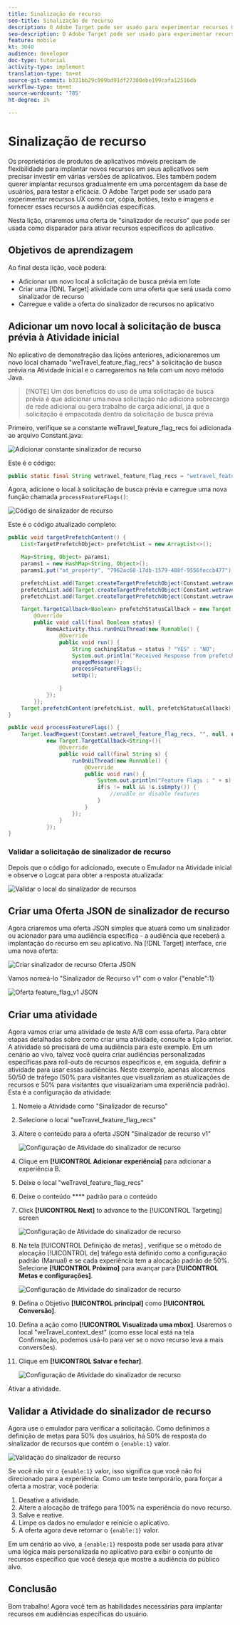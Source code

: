 ```yaml
---
title: Sinalização de recurso
seo-title: Sinalização de recurso
description: O Adobe Target pode ser usado para experimentar recursos UX como cor, cópia, botões, texto e imagens e fornecer esses recursos a audiências específicas.
seo-description: O Adobe Target pode ser usado para experimentar recursos UX como cor, cópia, botões, texto e imagens e fornecer esses recursos a audiências específicas.
feature: mobile
kt: 3040
audience: developer
doc-type: tutorial
activity-type: implement
translation-type: tm+mt
source-git-commit: b331bb29c099bd91df27300ebe199cafa12516db
workflow-type: tm+mt
source-wordcount: '785'
ht-degree: 1%

---
```



# Sinalização de recurso

Os proprietários de produtos de aplicativos móveis precisam de flexibilidade para implantar novos recursos em seus aplicativos sem precisar investir em várias versões de aplicativos. Eles também podem querer implantar recursos gradualmente em uma porcentagem da base de usuários, para testar a eficácia. O Adobe Target pode ser usado para experimentar recursos UX como cor, cópia, botões, texto e imagens e fornecer esses recursos a audiências específicas.

Nesta lição, criaremos uma oferta de &quot;sinalizador de recurso&quot; que pode ser usada como disparador para ativar recursos específicos do aplicativo.

## Objetivos de aprendizagem

Ao final desta lição, você poderá:

* Adicionar um novo local à solicitação de busca prévia em lote
* Criar uma [!DNL Target] atividade com uma oferta que será usada como sinalizador de recurso
* Carregue e valide a oferta do sinalizador de recursos no aplicativo

## Adicionar um novo local à solicitação de busca prévia à Atividade inicial

No aplicativo de demonstração das lições anteriores, adicionaremos um novo local chamado &quot;weTravel_feature_flag_recs&quot; à solicitação de busca prévia na Atividade inicial e o carregaremos na tela com um novo método Java.

>[!NOTE] Um dos benefícios do uso de uma solicitação de busca prévia é que adicionar uma nova solicitação não adiciona sobrecarga de rede adicional ou gera trabalho de carga adicional, já que a solicitação é empacotada dentro da solicitação de busca prévia

Primeiro, verifique se a constante weTravel_feature_flag_recs foi adicionada ao arquivo Constant.java:

![Adicionar constante sinalizador de recurso](assets/feature_flag_constant.jpg)

Este é o código:

```java
public static final String wetravel_feature_flag_recs = "wetravel_feature_flag_recs";
```

Agora, adicione o local à solicitação de busca prévia e carregue uma nova função chamada `processFeatureFlags()`:

![Código de sinalizador de recurso](assets/feature_flag_code.jpg)

Este é o código atualizado completo:

```java
public void targetPrefetchContent() {
    List<TargetPrefetchObject> prefetchList = new ArrayList<>();

    Map<String, Object> params1;
    params1 = new HashMap<String, Object>();
    params1.put("at_property", "7962ac68-17db-1579-408f-9556feccb477");

    prefetchList.add(Target.createTargetPrefetchObject(Constant.wetravel_engage_home, params1));
    prefetchList.add(Target.createTargetPrefetchObject(Constant.wetravel_engage_search, params1));
    prefetchList.add(Target.createTargetPrefetchObject(Constant.wetravel_feature_flag_recs, params1));

    Target.TargetCallback<Boolean> prefetchStatusCallback = new Target.TargetCallback<Boolean>() {
        @Override
        public void call(final Boolean status) {
            HomeActivity.this.runOnUiThread(new Runnable() {
                @Override
                public void run() {
                    String cachingStatus = status ? "YES" : "NO";
                    System.out.println("Received Response from prefetch : " + cachingStatus);
                    engageMessage();
                    processFeatureFlags();
                    setUp();

                }
            });
        }};
    Target.prefetchContent(prefetchList, null, prefetchStatusCallback);
}

public void processFeatureFlags() {
    Target.loadRequest(Constant.wetravel_feature_flag_recs, "", null, null, null,
            new Target.TargetCallback<String>(){
                @Override
                public void call(final String s) {
                    runOnUiThread(new Runnable() {
                        @Override
                        public void run() {
                            System.out.println("Feature Flags : " + s);
                            if(s != null && !s.isEmpty()) {
                                //enable or disable features
                            }
                        }
                    });
                }
            });
}
```

### Validar a solicitação de sinalizador de recurso

Depois que o código for adicionado, execute o Emulador na Atividade inicial e observe o Logcat para obter a resposta atualizada:

![Validar o local do sinalizador de recursos](assets/feature_flag_code_logcat.jpg)

## Criar uma Oferta JSON de sinalizador de recurso

Agora criaremos uma oferta JSON simples que atuará como um sinalizador ou acionador para uma audiência específica - a audiência que receberá a implantação do recurso em seu aplicativo. Na [!DNL Target] interface, crie uma nova oferta:

![Criar sinalizador de recurso Oferta JSON](assets/feature_flag_json_offer.jpg)

Vamos nomeá-lo &quot;Sinalizador de Recurso v1&quot; com o valor {&quot;enable&quot;:1}

![Oferta feature_flag_v1 JSON](assets/feature_flag_json_name.jpg)

## Criar uma atividade

Agora vamos criar uma atividade de teste A/B com essa oferta. Para obter etapas detalhadas sobre como criar uma atividade, consulte a lição anterior. A atividade só precisará de uma audiência para este exemplo. Em um cenário ao vivo, talvez você queira criar audiências personalizadas específicas para roll-outs de recursos específicos e, em seguida, definir a atividade para usar essas audiências. Neste exemplo, apenas alocaremos 50/50 de tráfego (50% para visitantes que visualizariam as atualizações de recursos e 50% para visitantes que visualizariam uma experiência padrão). Esta é a configuração da atividade:

1. Nomeie a Atividade como &quot;Sinalizador de recurso&quot;
1. Selecione o local &quot;weTravel_feature_flag_recs&quot;
1. Altere o conteúdo para a oferta JSON &quot;Sinalizador de recurso v1&quot;

   ![Configuração de Atividade do sinalizador de recurso](assets/feature_flag_activity.jpg)

1. Clique em **[!UICONTROL Adicionar experiência]** para adicionar a experiência B.
1. Deixe o local &quot;weTravel_feature_flag_recs&quot;
1. Deixe o conteúdo **** padrão para o conteúdo
1. Click **[!UICONTROL Next]** to advance to the [!UICONTROL Targeting] screen

   ![Configuração de Atividade do sinalizador de recurso](assets/feature_flag_activity_2.jpg)

1. Na tela [!UICONTROL Definição de metas] , verifique se o método de alocação [!UICONTROL de] tráfego está definido como a configuração padrão (Manual) e se cada experiência tem a alocação padrão de 50%. Selecione **[!UICONTROL Próximo]** para avançar para **[!UICONTROL Metas e configurações]**.

   ![Configuração de Atividade do sinalizador de recurso](assets/feature_flag_activity_3.jpg)

1. Defina o Objetivo **[!UICONTROL principal]** como **[!UICONTROL Conversão]**.
1. Defina a ação como **[!UICONTROL Visualizada uma mbox]**. Usaremos o local &quot;weTravel_context_dest&quot; (como esse local está na tela Confirmação, podemos usá-lo para ver se o novo recurso leva a mais conversões).
1. Clique em **[!UICONTROL Salvar e fechar]**.

   ![Configuração de Atividade do sinalizador de recurso](assets/feature_flag_activity_4.jpg)

Ativar a atividade.

## Validar a Atividade do sinalizador de recurso

Agora use o emulador para verificar a solicitação. Como definimos a definição de metas para 50% dos usuários, há 50% de resposta do sinalizador de recursos que contém o `{enable:1}` valor.

![Validação do sinalizador de recurso](assets/feature_flag_validation.jpg)

Se você não vir o `{enable:1}` valor, isso significa que você não foi direcionado para a experiência. Como um teste temporário, para forçar a oferta a mostrar, você poderia:

1. Desative a atividade.
1. Altere a alocação de tráfego para 100% na experiência do novo recurso.
1. Salve e reative.
1. Limpe os dados no emulador e reinicie o aplicativo.
1. A oferta agora deve retornar o `{enable:1}` valor.

Em um cenário ao vivo, a `{enable:1}` resposta pode ser usada para ativar uma lógica mais personalizada no aplicativo para exibir o conjunto de recursos específico que você deseja que mostre a audiência do público alvo.

## Conclusão 

Bom trabalho! Agora você tem as habilidades necessárias para implantar recursos em audiências específicas do usuário.
